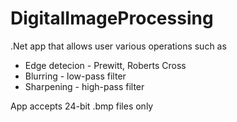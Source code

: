 # DigitalImageProcessing
.Net app that allows user various operations such as
- Edge detecion - Prewitt, Roberts Cross
- Blurring - low-pass filter
- Sharpening - high-pass filter

App accepts 24-bit .bmp files only
